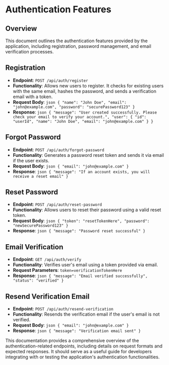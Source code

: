 # Authentication Features

## Overview
This document outlines the authentication features provided by the application, including registration, password management, and email verification processes.

## Registration
- **Endpoint**: `POST /api/auth/register`
- **Functionality**: Allows new users to register. It checks for existing users with the same email, hashes the password, and sends a verification email with a token.
- **Request Body**:  ```json
  {
    "name": "John Doe",
    "email": "john@example.com",
    "password": "securePassword123"
  }  ```
- **Response**:  ```json
  {
    "message": "User created successfully. Please check your email to verify your account.",
    "user": {
      "id": "userId",
      "name": "John Doe",
      "email": "john@example.com"
    }
  }  ```

## Forgot Password
- **Endpoint**: `POST /api/auth/forgot-password`
- **Functionality**: Generates a password reset token and sends it via email if the user exists.
- **Request Body**:  ```json
  {
    "email": "john@example.com"
  }  ```
- **Response**:  ```json
  {
    "message": "If an account exists, you will receive a reset email"
  }  ```

## Reset Password
- **Endpoint**: `POST /api/auth/reset-password`
- **Functionality**: Allows users to reset their password using a valid reset token.
- **Request Body**:  ```json
  {
    "token": "resetTokenHere",
    "password": "newSecurePassword123"
  }  ```
- **Response**:  ```json
  {
    "message": "Password reset successful"
  }  ```

## Email Verification
- **Endpoint**: `GET /api/auth/verify`
- **Functionality**: Verifies user's email using a token provided via email.
- **Request Parameters**: `token=verificationTokenHere`
- **Response**:  ```json
  {
    "message": "Email verified successfully",
    "status": "verified"
  }  ```

## Resend Verification Email
- **Endpoint**: `POST /api/auth/resend-verification`
- **Functionality**: Resends the verification email if the user's email is not verified.
- **Request Body**:  ```json
  {
    "email": "john@example.com"
  }  ```
- **Response**:  ```json
  {
    "message": "Verification email sent"
  }  ```

This documentation provides a comprehensive overview of the authentication-related endpoints, including details on request formats and expected responses. It should serve as a useful guide for developers integrating with or testing the application's authentication functionalities.